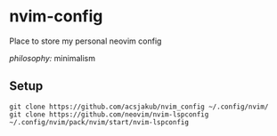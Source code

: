 # nvim-config

Place to store my personal neovim config

_philosophy:_ minimalism

## Setup

```
git clone https://github.com/acsjakub/nvim_config ~/.config/nvim/
git clone https://github.com/neovim/nvim-lspconfig ~/.config/nvim/pack/nvim/start/nvim-lspconfig
```


